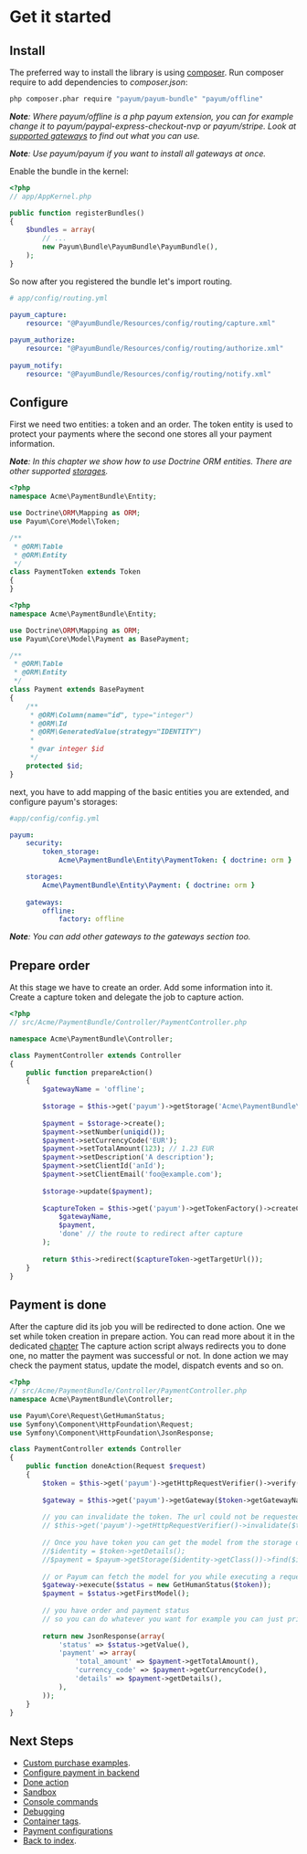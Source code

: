# Get it started

## Install

The preferred way to install the library is using [composer](http://getcomposer.org/).
Run composer require to add dependencies to _composer.json_:

```bash
php composer.phar require "payum/payum-bundle" "payum/offline"
```

_**Note**: Where payum/offline is a php payum extension, you can for example change it to payum/paypal-express-checkout-nvp or payum/stripe. Look at [supported gateways](https://github.com/Payum/Core/blob/master/Resources/docs/supported-gateways.md) to find out what you can use._

_**Note**: Use payum/payum if you want to install all gateways at once._

Enable the bundle in the kernel:

``` php
<?php
// app/AppKernel.php

public function registerBundles()
{
    $bundles = array(
        // ...
        new Payum\Bundle\PayumBundle\PayumBundle(),
    );
}
```

So now after you registered the bundle let's import routing.

```yaml
# app/config/routing.yml

payum_capture:
    resource: "@PayumBundle/Resources/config/routing/capture.xml"
    
payum_authorize:
    resource: "@PayumBundle/Resources/config/routing/authorize.xml"
    
payum_notify:
    resource: "@PayumBundle/Resources/config/routing/notify.xml"
```

## Configure

First we need two entities: a token and an order. 
The token entity is used to protect your payments where the second one stores all your payment information.

_**Note**: In this chapter we show how to use Doctrine ORM entities. There are other supported [storages](storages.md)._

```php
<?php
namespace Acme\PaymentBundle\Entity;

use Doctrine\ORM\Mapping as ORM;
use Payum\Core\Model\Token;

/**
 * @ORM\Table
 * @ORM\Entity
 */
class PaymentToken extends Token
{
}
```

```php
<?php
namespace Acme\PaymentBundle\Entity;

use Doctrine\ORM\Mapping as ORM;
use Payum\Core\Model\Payment as BasePayment;

/**
 * @ORM\Table
 * @ORM\Entity
 */
class Payment extends BasePayment
{
    /**
     * @ORM\Column(name="id", type="integer")
     * @ORM\Id
     * @ORM\GeneratedValue(strategy="IDENTITY")
     *
     * @var integer $id
     */
    protected $id;
}
```

next, you have to add mapping of the basic entities you are extended, and configure payum's storages:

```yml
#app/config/config.yml

payum:
    security:
        token_storage:
            Acme\PaymentBundle\Entity\PaymentToken: { doctrine: orm }

    storages:
        Acme\PaymentBundle\Entity\Payment: { doctrine: orm }
            
    gateways:
        offline:
            factory: offline
```

_**Note**: You can add other gateways to the gateways section too._

## Prepare order

At this stage we have to create an order. Add some information into it. 
Create a capture token and delegate the job to capture action.

```php
<?php
// src/Acme/PaymentBundle/Controller/PaymentController.php

namespace Acme\PaymentBundle\Controller;

class PaymentController extends Controller 
{
    public function prepareAction() 
    {
        $gatewayName = 'offline';
        
        $storage = $this->get('payum')->getStorage('Acme\PaymentBundle\Entity\Payment');
        
        $payment = $storage->create();
        $payment->setNumber(uniqid());
        $payment->setCurrencyCode('EUR');
        $payment->setTotalAmount(123); // 1.23 EUR
        $payment->setDescription('A description');
        $payment->setClientId('anId');
        $payment->setClientEmail('foo@example.com');
        
        $storage->update($payment);
        
        $captureToken = $this->get('payum')->getTokenFactory()->createCaptureToken(
            $gatewayName, 
            $payment, 
            'done' // the route to redirect after capture
        );
        
        return $this->redirect($captureToken->getTargetUrl());    
    }
}
```

## Payment is done

After the capture did its job you will be redirected to done action. 
One we set while token creation in prepare action.
You can read more about it in the dedicated [chapter](purchase_done_action.md)
The capture action script always redirects you to done one, no matter the payment was successful or not.
In done action we may check the payment status, update the model, dispatch events and so on.

```php
<?php
// src/Acme/PaymentBundle/Controller/PaymentController.php
namespace Acme\PaymentBundle\Controller;

use Payum\Core\Request\GetHumanStatus;
use Symfony\Component\HttpFoundation\Request;
use Symfony\Component\HttpFoundation\JsonResponse;

class PaymentController extends Controller 
{
    public function doneAction(Request $request)
    {
        $token = $this->get('payum')->getHttpRequestVerifier()->verify($request);
        
        $gateway = $this->get('payum')->getGateway($token->getGatewayName());
        
        // you can invalidate the token. The url could not be requested any more.
        // $this->get('payum')->getHttpRequestVerifier()->invalidate($token);
        
        // Once you have token you can get the model from the storage directly. 
        //$identity = $token->getDetails();
        //$payment = $payum->getStorage($identity->getClass())->find($identity);
        
        // or Payum can fetch the model for you while executing a request (Preferred).
        $gateway->execute($status = new GetHumanStatus($token));
        $payment = $status->getFirstModel();
        
        // you have order and payment status 
        // so you can do whatever you want for example you can just print status and payment details.
        
        return new JsonResponse(array(
            'status' => $status->getValue(),
            'payment' => array(
                'total_amount' => $payment->getTotalAmount(),
                'currency_code' => $payment->getCurrencyCode(),
                'details' => $payment->getDetails(),
            ),
        ));
    }
}
```

## Next Steps

* [Custom purchase examples](custom_purchase_examples.md).
* [Configure payment in backend](configure-payment-in-backend.md)
* [Done action](purchase_done_action.md)
* [Sandbox](sandbox.md)
* [Console commands](console_commands.md)
* [Debugging](debugging.md)
* [Container tags](container_tags.md).
* [Payment configurations](configuration_reference.md)
* [Back to index](index.md).